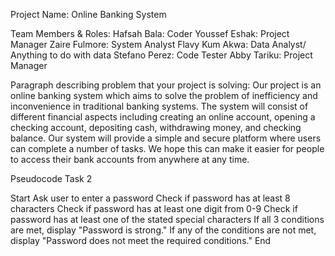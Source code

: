 Project Name: Online Banking System

Team Members & Roles:
Hafsah Bala: Coder
Youssef Eshak: Project Manager
Zaire Fulmore: System Analyst
Flavy Kum Akwa: Data Analyst/ Anything to do with data
Stefano Perez: Code Tester
Abby Tariku: Project Manager

Paragraph describing problem that your project is solving:
Our project is an online banking system which aims to solve the problem of inefficiency and inconvenience in traditional banking systems. The system will consist of different financial aspects including creating an online account, opening a checking account, depositing cash, withdrawing money, and checking balance. Our system will provide a simple and secure platform where users can complete a number of tasks. We hope this can make it easier for people to access their bank accounts from anywhere at any time.




Pseudocode Task 2

Start
Ask user to enter a password
Check if password has at least 8 characters
Check if password has at least one digit from 0-9
Check if password has at least one of the stated special characters
If all 3 conditions are met, display "Password is strong."
If any of the conditions are not met, display "Password does not meet the required conditions."
End 
